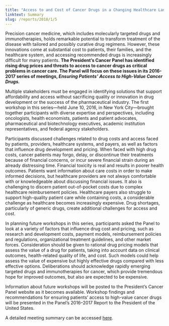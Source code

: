 ```yaml
---
title: "Access to and Cost of Cancer Drugs in a Changing Healthcare Landscape"
linktext: Summary
slug: /reports/2018/1/5
---
```

<div class="full-report-container">
<div class="left-nav-container">
<left-navigation root="/reports/2018/1"></left-navigation>
</div>
<div class="report-container">
<p>Precision cancer medicine, which includes molecularly targeted drugs and immunotherapies, holds remarkable potential to transform treatment of the disease with tailored and possibly curative drug regimens. However, these innovations come at substantial cost to patients, their families, and the healthcare system, and accessing recommended drugs is increasingly difficult for many patients. <strong>The President’s Cancer Panel has identified rising drug prices and threats to access to cancer drugs as critical problems in cancer care. The Panel will focus on these issues in its 2016-2017 series of meetings, <em>Ensuring Patients’ Access to High-Value Cancer Drugs.</em></strong></p>

Multiple stakeholders must be engaged in identifying solutions that support affordability and access without sacrificing quality or innovation in drug development or the success of the pharmaceutical industry. The first workshop in this series—held June 10, 2016, in New York City—brought together participants with diverse expertise and perspectives, including oncologists, health economists, patients and patient advocates, pharmaceutical and biotechnology executives, academic institution representatives, and federal agency stakeholders.

Participants discussed challenges related to drug costs and access faced by patients, providers, healthcare systems, and payers, as well as factors that influence drug development and pricing. When faced with high drug costs, cancer patients may forgo, delay, or discontinue their treatments because of financial concerns, or incur severe financial strain during an already distressing time. Financial toxicity is real and results in poorer health outcomes. Patients want information about care costs in order to make informed decisions, but healthcare providers are not always comfortable with or knowledgeable about discussing financial issues. It also is challenging to discern patient out-of-pocket costs due to complex healthcare reimbursement policies. Healthcare payers also struggle to support high-quality patient care while containing costs, a considerable challenge as healthcare becomes increasingly expensive. Drug shortages, particularly of generic drugs, create additional challenges for access and cost.

In planning future workshops in this series, participants asked the Panel to look at a variety of factors that influence drug cost and pricing, such as research and development costs, payment models, reimbursement policies and regulations, organizational treatment guidelines, and other market forces. Consideration should be given to rational drug pricing models that assess the value of a drug for patients, taking into account data on clinical outcomes, health-related quality of life, and cost. Such models could help assess the value of expensive but highly effective drugs compared with less effective options. Deliberations should acknowledge rapidly emerging targeted drugs and immunotherapies for cancer, which provide tremendous hope for improved outcomes, but also are expected to be expensive.

Information about future workshops will be posted to the President’s Cancer Panel website as it becomes available. Workshop findings and recommendations for ensuring patients’ access to high-value cancer drugs will be presented in the Panel’s 2016–2017 Report to the President of the United States.

A detailed meeting summary can be accessed <a class="pdf-icon" href="http://deainfo.nci.nih.gov/advisory/pcp/pcp0616/summary.pdf">here</a>.
</div>
</div>
